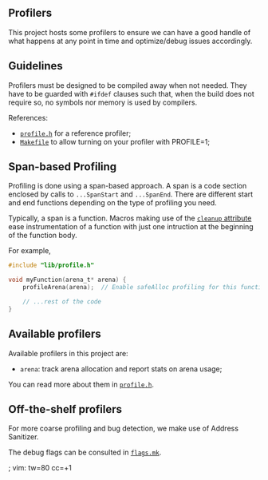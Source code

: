 Profilers
---

This project hosts some profilers to ensure we can have a good handle of what
happens at any point in time and optimize/debug issues accordingly.

## Guidelines

Profilers must be designed to be compiled away when not needed. They have to be
guarded with `#ifdef` clauses such that, when the build does not require so, no
symbols nor memory is used by compilers.

References:
  - [`profile.h`](../lib/profile.h) for a reference profiler;
  - [`Makefile`](../Makefile) to allow turning on your profiler with PROFILE=1;

## Span-based Profiling

Profiling is done using a span-based approach. A span is a code section enclosed
by calls to `...SpanStart` and `...SpanEnd`. There are different start and end
functions depending on the type of profiling you need.

Typically, a span is a function. Macros making use of the [`cleanup`
attribute](https://gcc.gnu.org/onlinedocs/gcc/Common-Variable-Attributes.html)
ease instrumentation of a function with just one intruction at the beginning of
the function body.

For example,
```c
#include "lib/profile.h"

void myFunction(arena_t* arena) {
    profileArena(arena);  // Enable safeAlloc profiling for this function

    // ...rest of the code
}
```

## Available profilers

Available profilers in this project are:

* `arena`: track arena allocation and report stats on arena usage;

You can read more about them in [`profile.h`](../lib/profile.h).

## Off-the-shelf profilers

For more coarse profiling and bug detection, we make use of Address Sanitizer.

The debug flags can be consulted in [`flags.mk`](../flags.mk).

; vim: tw=80 cc=+1
